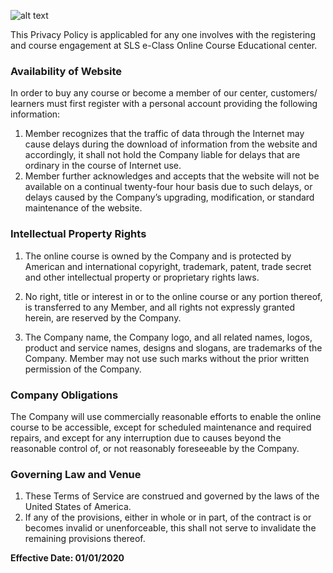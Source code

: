 ![alt text](/images/purchase-guide/privacy-policy.jpg)

This Privacy Policy is applicabled for any one involves with the registering and course engagement at SLS e-Class Online Course Educational center.

### Availability of Website

In order to buy any course or become a member of our center, customers/ learners must first register with a personal account providing the following information:

1.  Member recognizes that the traffic of data through the Internet may cause delays
    during the download of information from the website and accordingly, it shall not hold the Company liable for delays that are ordinary in the course of Internet use.
2.  Member further acknowledges and accepts that the website will not be available on a continual twenty-four hour basis due to such delays, or delays caused by the Company’s upgrading, modification, or standard maintenance of the website.

### Intellectual Property Rights

1.  The online course is owned by the Company and is protected by American and international copyright, trademark, patent, trade secret and other intellectual property or proprietary rights laws.

2.  No right, title or interest in or to the online course or any portion thereof, is transferred to any Member, and all rights not expressly granted herein, are reserved by the Company.

3.  The Company name, the Company logo, and all related names, logos, product and service names, designs
    and slogans, are trademarks of the Company. Member may not use such marks
    without the prior written permission of the Company.

### Company Obligations

The Company will use commercially reasonable efforts to enable the online course to be accessible, except for scheduled maintenance and required repairs, and except for any interruption due to causes beyond the reasonable control of, or not reasonably foreseeable by the Company.

### Governing Law and Venue

1.  These Terms of Service are construed and governed by the laws of the United States of America.
2.  If any of the provisions, either in whole or in part, of the contract is or becomes invalid or unenforceable, this shall not serve to invalidate the remaining provisions thereof.

**Effective Date: 01/01/2020**
